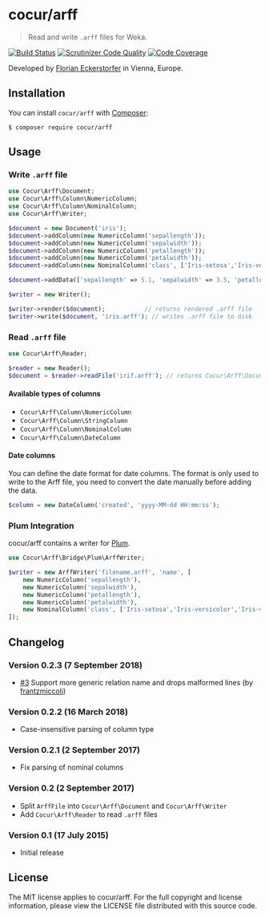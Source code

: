 cocur/arff
==========

> Read and write `.arff` files for Weka.

[![Build Status](https://travis-ci.org/cocur/arff.svg?branch=master)](https://travis-ci.org/cocur/arff)
[![Scrutinizer Code Quality](https://scrutinizer-ci.com/g/cocur/arff/badges/quality-score.png?b=master)](https://scrutinizer-ci.com/g/cocur/arff/?branch=master)
[![Code Coverage](https://scrutinizer-ci.com/g/cocur/arff/badges/coverage.png?b=master)](https://scrutinizer-ci.com/g/cocur/arff/?branch=master)

Developed by [Florian Eckerstorfer](https://florian.ec) in Vienna, Europe.

Installation
------------

You can install `cocur/arff` with [Composer](http://getcomposer.org):

```shell
$ composer require cocur/arff
```

Usage
-----

### Write `.arff` file

```php
use Cocur\Arff\Document;
use Cocur\Arff\Column\NumericColumn;
use Cocur\Arff\Column\NominalColumn;
use Cocur\Arff\Writer;

$document = new Document('iris');
$document->addColumn(new NumericColumn('sepallength'));
$document->addColumn(new NumericColumn('sepalwidth'));
$document->addColumn(new NumericColumn('petallength'));
$document->addColumn(new NumericColumn('petalwidth'));
$document->addColumn(new NominalColumn('class', ['Iris-setosa','Iris-versicolor','Iris-virginica']));

$document->addData(['sepallength' => 5.1, 'sepalwidth' => 3.5, 'petallength' => 1.4, 'petalwidth' => 0.2, 'class' => 'Iris-setosa']);

$writer = new Writer();

$writer->render($document);           // returns rendered .arff file
$writer->write($document, 'iris.arff'); // writes .arff file to disk
```

### Read `.arff` file

```php
use Cocur\Arff\Reader;

$reader = new Reader();
$document = $reader->readFile('irif.arff'); // returns Cocur\Arff\Document
```

#### Available types of columns

- `Cocur\Arff\Column\NumericColumn`
- `Cocur\Arff\Column\StringColumn`
- `Cocur\Arff\Column\NominalColumn`
- `Cocur\Arff\Column\DateColumn`

#### Date columns

You can define the date format for date columns. The format is only used to write to the Arff file, you need to
convert the date manually before adding the data.

```php
$column = new DateColumn('created', 'yyyy-MM-dd HH:mm:ss');
```

### Plum Integration

cocur/arff contains a writer for [Plum](https://github.com/plumphp/plum).

```php
use Cocur\Arff\Bridge\Plum\ArffWriter;

$writer = new ArffWriter('filename.arff', 'name', [
    new NumericColumn('sepallength'),
    new NumericColumn('sepalwidth'),
    new NumericColumn('petallength'),
    new NumericColumn('petalwidth'),
    new NominalColumn('class', ['Iris-setosa','Iris-versicolor','Iris-virginica']),
]);
```

Changelog
---------

### Version 0.2.3 (7 September 2018)

- [#3](https://github.com/cocur/arff/pull/3) Support more generic relation name and drops malformed lines (by [frantzmiccoli](https://github.com/frantzmiccoli))

### Version 0.2.2 (16 March 2018)

- Case-insensitive parsing of column type

### Version 0.2.1 (2 September 2017)

- Fix parsing of nominal columns

### Version 0.2 (2 September 2017)

- Split `ArffFile` into `Cocur\Arff\Document` and `Cocur\Arff\Writer`
- Add `Cocur\Arff\Reader` to read `.arff` files

### Version 0.1 (17 July 2015)

- Initial release


License
--------

The MIT license applies to cocur/arff. For the full copyright and license information, please view the LICENSE file
distributed with this source code.

